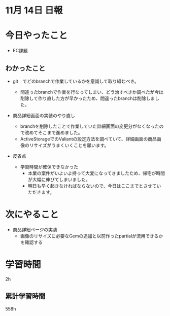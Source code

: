 #  11月 14日 日報

# 今日やったこと

* EC課題

##  わかったこと

* git　でどのbranchで作業しているかを意識して取り組むべき。
  * 間違ったbranchで作業を行なってしまい、どう治すべきか調べたが今は削除して作り直した方が早かったため、間違ったbranchは削除しました。
* 商品詳細画面の実装のやり直し
  * branchを削除したことで作業していた詳細画面の変更分がなくなったので改めてそこまで進めました。
  * ActiveStorageでのValiantの設定方法を調べていて、詳細画面の商品画像のリサイズがうまくいくことを願います。

* 反省点
  * 学習時間が確保できなかった
    * 本業の案件がいよいよ持って大変になってきましたため、帰宅が時間が大幅に伸びてしまいました。
    * 明日も早く起きなければならないので、今日はここまでとさせていただきます。

# 次にやること

* 商品詳細ページの実装
  * 画像のリサイズに必要なGemの追加と以前作ったpartialが流用できるかを確認する


#  学習時間
2h

##  累計学習時間
558h


